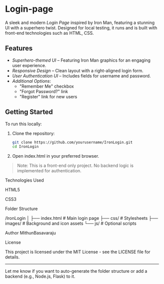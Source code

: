 # Login-page

A sleek and modern *Login Page* inspired by Iron Man, featuring a stunning UI with a superhero twist. Designed for local testing, it runs and is built with front-end technologies such as HTML, CSS.

## Features

- *Superhero-themed UI* – Featuring Iron Man graphics for an engaging user experience.
- *Responsive Design* – Clean layout with a right-aligned login form.
- *User Authentication UI* – Includes fields for username and password.
- *Additional Options*:
  - "Remember Me" checkbox
  - "Forgot Password?" link
  - "Register" link for new users

## Getting Started

To run this locally:

1. Clone the repository:
   ```bash
   git clone https://github.com/yourusername/IronLogin.git
   cd IronLogin

2. Open index.html in your preferred browser.

> Note: This is a front-end only project. No backend logic is implemented for authentication.

Technologies Used

HTML5

CSS3

Folder Structure

/IronLogin
│
├── index.html       # Main login page
├── css/             # Stylesheets
├── images/          # Background and icon assets
└── js/              # Optional scripts

Author
MithunBasavaraju

License

This project is licensed under the MIT License - see the LICENSE file for details.

---

Let me know if you want to auto-generate the folder structure or add a backend (e.g., Node.js, Flask) to it.
